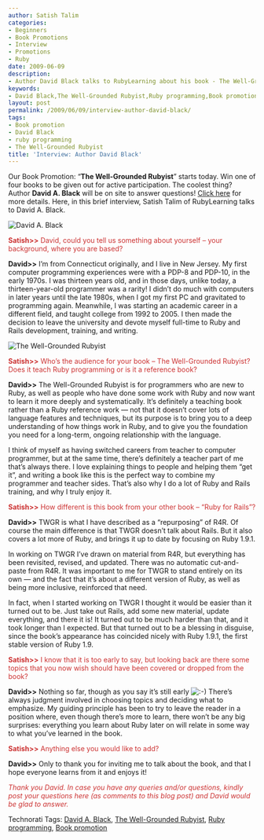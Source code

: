 ```yaml
---
author: Satish Talim
categories:
- Beginners
- Book Promotions
- Interview
- Promotions
- Ruby
date: 2009-06-09
description:
- Author David Black talks to RubyLearning about his book - The Well-Grounded Rubyist
keywords:
- David Black,The Well-Grounded Rubyist,Ruby programming,Book promotion
layout: post
permalink: /2009/06/09/interview-author-david-black/
tags:
- Book promotion
- David Black
- ruby programming
- The Well-Grounded Rubyist
title: 'Interview: Author David Black'
---
```


<div>
  <p class="alert">
    Our Book Promotion: &#8220;<strong>The Well-Grounded Rubyist</strong>&#8221; starts today. Win one of four books to be given out for active participation. The coolest thing? Author <b>David A. Black</b> will be on site to answer questions! <a href="http://rubylearning.com/blog/2009/05/29/book-promotion-the-well-grounded-rubyist/">Click here</a> for more details. Here, in this brief interview, Satish Talim of RubyLearning talks to David A. Black.
  </p>
  
  <p>
    <img class="alignright" title="David A. Black. Photo credit: James Duncan Davidson" src="http://www.rubylearning.com/images/david.jpg" alt="David A. Black" />
  </p>
  
  <p>
    <span style="color:#CC3333;"><strong>Satish>></strong> David, could you tell us something about yourself &#8211; your background, where you are based?</span>
  </p>
  
  <p>
    <strong>David>></strong> I&#8217;m from Connecticut originally, and I live in New Jersey. My first computer programming experiences were with a PDP-8 and PDP-10, in the early 1970s. I was thirteen years old, and in those days, unlike today, a thirteen-year-old programmer was a rarity! I didn&#8217;t do much with computers in later years until the late 1980s, when I got my first PC and gravitated to programming again. Meanwhile, I was starting an academic career in a different field, and taught college from 1992 to 2005. I then made the decision to leave the university and devote myself full-time to Ruby and Rails development, training, and writing.
  </p>
  
  <p>
    <img class="alignright" title="The Well-Grounded Rubyist" src="http://rubylearning.com/images/twgrcover.jpg" alt="The Well-Grounded Rubyist" />
  </p>
  
  <p>
    <span style="color:#CC3333;"><strong>Satish>></strong> Who&#8217;s the audience for your book &#8211; The Well-Grounded Rubyist? Does it teach Ruby programming or is it a reference book?</span>
  </p>
  
  <p>
    <strong>David>></strong> The Well-Grounded Rubyist is for programmers who are new to Ruby, as well as people who have done some work with Ruby and now want to learn it more deeply and systematically. It&#8217;s definitely a teaching book rather than a Ruby reference work &#8212; not that it doesn&#8217;t cover lots of language features and techniques, but its purpose is to bring you to a deep understanding of how things work in Ruby, and to give you the foundation you need for a long-term, ongoing relationship with the language.
  </p>
  
  <p>
    I think of myself as having switched careers from teacher to computer programmer, but at the same time, there&#8217;s definitely a teacher part of me that&#8217;s always there. I love explaining things to people and helping them &#8220;get it&#8221;, and writing a book like this is the perfect way to combine my programmer and teacher sides. That&#8217;s also why I do a lot of Ruby and Rails training, and why I truly enjoy it.
  </p>
  
  <p>
    <span style="color:#CC3333;"><strong>Satish>></strong> How different is this book from your other book &#8211; &#8220;Ruby for Rails&#8221;?</span>
  </p>
  
  <p>
    <strong>David>></strong> TWGR is what I have described as a &#8220;repurposing&#8221; of R4R. Of course the main difference is that TWGR doesn&#8217;t talk about Rails. But it also covers a lot more of Ruby, and brings it up to date by focusing on Ruby 1.9.1.
  </p>
  
  <p>
    In working on TWGR I&#8217;ve drawn on material from R4R, but everything has been revisited, revised, and updated. There was no automatic cut-and-paste from R4R. It was important to me for TWGR to stand entirely on its own &#8212; and the fact that it&#8217;s about a different version of Ruby, as well as being more inclusive, reinforced that need.
  </p>
  
  <p>
    In fact, when I started working on TWGR I thought it would be easier than it turned out to be. Just take out Rails, add some new material, update everything, and there it is! It turned out to be much harder than that, and it took longer than I expected. But that turned out to be a blessing in disguise, since the book&#8217;s appearance has coincided nicely with Ruby 1.9.1, the first stable version of Ruby 1.9.
  </p>
  
  <p>
    <span style="color:#CC3333;"><strong>Satish>></strong> I know that it is too early to say, but looking back are there some topics that you now wish should have been covered or dropped from the book?</span>
  </p>
  
  <p>
    <strong>David>></strong> Nothing so far, though as you say it&#8217;s still early <img src="http://rubylearning.com/blog/wp-includes/images/smilies/icon_smile.gif" alt=":-)" class="wp-smiley" /> There&#8217;s always judgment involved in choosing topics and deciding what to emphasize. My guiding principle has been to try to leave the reader in a position where, even though there&#8217;s more to learn, there won&#8217;t be any big surprises: everything you learn about Ruby later on will relate in some way to what you&#8217;ve learned in the book.
  </p>
  
  <p>
    <span style="color:#CC3333;"><strong>Satish>></strong> Anything else you would like to add?</span>
  </p>
  
  <p>
    <strong>David>></strong> Only to thank you for inviting me to talk about the book, and that I hope everyone learns from it and enjoys it!
  </p>
  
  <p>
    <span style="color:#CC3333;"><em>Thank you David. In case you have any queries and/or questions, kindly post your questions here (as comments to this blog post) and David would be glad to answer.</em></span>
  </p>
</div>

Technorati Tags: <a href="http://technorati.com/tag/David+A.+Black" rel="tag">David A. Black</a>, <a href="http://technorati.com/tag/The+Well-Grounded+Rubyist" rel="tag">The Well-Grounded Rubyist</a>, <a href="http://technorati.com/tag/Ruby+programming" rel="tag">Ruby programming</a>, <a href="http://technorati.com/tag/Book+promotion" rel="tag">Book promotion</a>
